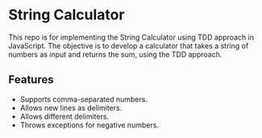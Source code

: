 # String Calculator

This repo is for implementing the String Calculator using TDD approach in JavaScript. The objective is to develop a calculator that takes a string of numbers as input and returns the sum, using the TDD approach.

## Features

- Supports comma-separated numbers.
- Allows new lines as delimiters.
- Allows different delimiters.
- Throws exceptions for negative numbers.